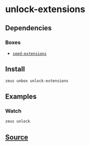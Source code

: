 
unlock-extensions
====================







## Dependencies
### Boxes
* [`seed-extensions`](seed-extensions.md)




## Install
```bash
zeus unbox unlock-extensions
```
## Examples
### Watch 
```bash
zeus unlock
```











## [Source](https://github.com/liquidapps-io/zeus-sdk/tree/master/boxes/groups/core/unlock-extensions)